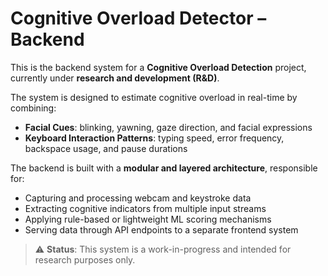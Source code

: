 # Cognitive Overload Detector – Backend

This is the backend system for a **Cognitive Overload Detection** project, currently under **research and development (R&D)**.

The system is designed to estimate cognitive overload in real-time by combining:

- **Facial Cues**: blinking, yawning, gaze direction, and facial expressions  
- **Keyboard Interaction Patterns**: typing speed, error frequency, backspace usage, and pause durations

The backend is built with a **modular and layered architecture**, responsible for:

- Capturing and processing webcam and keystroke data  
- Extracting cognitive indicators from multiple input streams  
- Applying rule-based or lightweight ML scoring mechanisms  
- Serving data through API endpoints to a separate frontend system

> ⚠️ **Status**: This system is a work-in-progress and intended for research purposes only.
